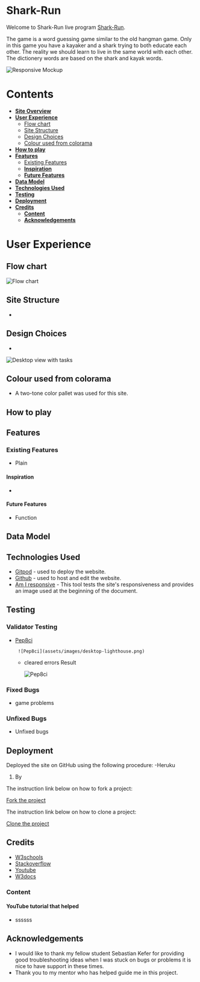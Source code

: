 # Shark-Run 

Welcome to Shark-Run live program [Shark-Run](https://shark-run-e1a617839e7e.herokuapp.com/).

The game is a word guessing game similar to the old hangman game.
Only in this game you have a kayaker and a shark trying to both educate each other.
The reality we should learn to live in the same world with each other.
The dictionery words are based on the shark and kayak words.

![Responsive Mockup](assets/images/responsive-mockup.png)


# Contents
* [**Site Overview**](#My-List)
* [**User Experience**](#user-experience)
    * [Flow chart](#flow-chart)
    * [Site Structure](#site-structure)
    * [Design Choices](#design-choices)
    * [Colour used from colorama ](#colorama)
* [**How to play**](#how-to-play)
* [**Features**](#features)
   * [Existing Features](#existing-Features)                        
   * [**Inspiration**](<#inspiration>)
   * [**Future Features**](<#future-features>)
* [**Data Model**](<#data-model>)   
* [**Technologies Used**](<#technologies-used>)
* [**Testing**](#testing)
* [**Deployment**](#deployment)
* [**Credits**](#credits)
    * [**Content**](#content)
    * [**Acknowledgements**](#acknowledgements)
  
# User Experience

## Flow chart 

![Flow chart](workspace/shark-run/readme-gallery)

## Site Structure

- 
  
## Design Choices

- 

  ![Desktop view with tasks](assets/images/mylistplusitems.png)
  
## Colour used from colorama  

- A two-tone color pallet was used for this site.

## How to play
  
## Features

### Existing Features

- Plain 

#### Inspiration

- 
  
#### Future Features

 - Function 
 
## Data Model
   
## Technologies Used

- [Gitpod](https://www.gitpod.io/#get-started) - used to deploy the website.
- [Github](https://github.com/) - used to host and edit the website.
- [Am I responsive](https://ui.dev/amiresponsive) - This tool tests the site's responsiveness and provides an image used at the beginning of the document. 

  
## Testing 

### Validator Testing 

- [Pep8ci](https://pep8ci.herokuapp.com/#)
     

       ![Pep8ci](assets/images/desktop-lighthouse.png)
            
     - cleared errors Result

       ![Pep8ci](assets/images/mobile-lighthouse.png)

   

### Fixed Bugs

- game problems 

### Unfixed Bugs
 
- Unfixed bugs 

## Deployment

Deployed the site on GitHub using the following procedure:
-Heruku
1. By

The instruction link below on how to fork a project:

[Fork the project](https://docs.github.com/en/pull-requests/collaborating-with-pull-requests/working-with-forks/fork-a-repo)

The instruction link below on how to clone a project:

[Clone the project](https://docs.github.com/en/repositories/creating-and-managing-repositories/cloning-a-repository) 

## Credits 

- [W3schools](https://www.w3schools.com/)
- [Stackoverflow](https://stackoverflow.com/)
- [Youtube](youtube.com)
- [W3docs](https://www.w3docs.com/)

### Content 

#### YouTube tutorial that helped
- ssssss

## Acknowledgements

- I would like to thank my fellow student Sebastian Kefer for providing good troubleshooting ideas when I was stuck on bugs or problems it is nice to have support in these times.
- Thank you to my mentor who has helped guide me in this project.
   